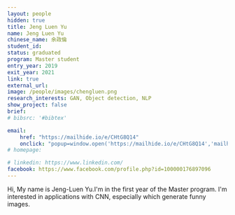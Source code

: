 ```yaml
---
layout: people
hidden: true
title: Jeng Luen Yu
name: Jeng Luen Yu
chinese_name: 余政倫
student_id: 
status: graduated
program: Master student
entry_year: 2019
exit_year: 2021
link: true
external_url:
image: /people/images/chengluen.png
research_interests: GAN, Object detection, NLP
show_project: false
brief:
# bibsrc: '#bibtex'

email:
    href: "https://mailhide.io/e/CHtG8Q14"
    onclick: "popup=window.open('https://mailhide.io/e/CHtG8Q14','mailhidepopup','width=580,height=635'); return false;"
# homepage: 

# linkedin: https://www.linkedin.com/
facebook: https://www.facebook.com/profile.php?id=100000176897096
---
```

Hi, My name is Jeng-Luen Yu.I'm in the first year of the Master program.
I'm interested in applications with CNN, especially which generate funny images.

